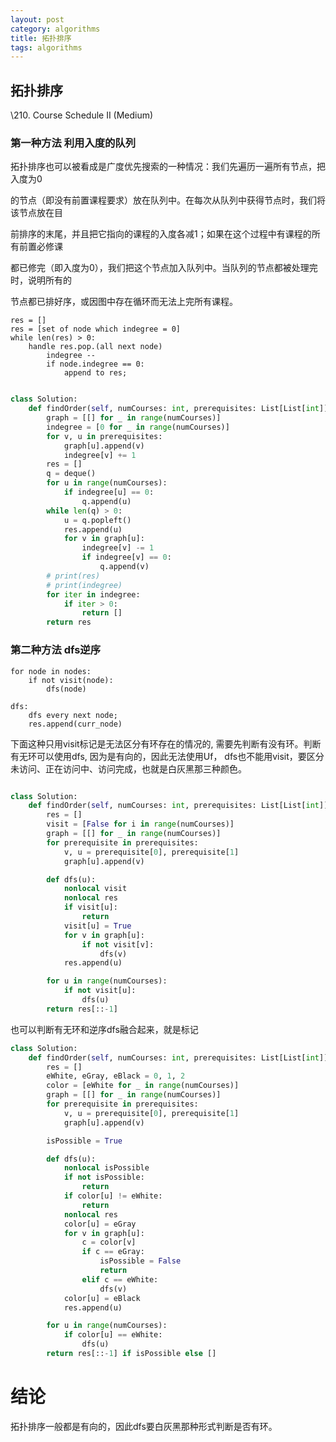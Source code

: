 ```yaml
---
layout: post
category: algorithms
title: 拓扑排序
tags: algorithms
---
```


## 拓扑排序

\210. Course Schedule II (Medium)



### 第一种方法 利用入度的队列

拓扑排序也可以被看成是广度优先搜索的一种情况：我们先遍历一遍所有节点，把入度为0

的节点（即没有前置课程要求）放在队列中。在每次从队列中获得节点时，我们将该节点放在目

前排序的末尾，并且把它指向的课程的入度各减1；如果在这个过程中有课程的所有前置必修课

都已修完（即入度为0），我们把这个节点加入队列中。当队列的节点都被处理完时，说明所有的

节点都已排好序，或因图中存在循环而无法上完所有课程。

```
res = []
res = [set of node which indegree = 0]
while len(res) > 0:
	handle res.pop.(all next node)
		indegree --
		if node.indegree == 0:
			append to res;
			
```



```python
class Solution:
    def findOrder(self, numCourses: int, prerequisites: List[List[int]]) -> List[int]:
        graph = [[] for _ in range(numCourses)]
        indegree = [0 for _ in range(numCourses)]
        for v, u in prerequisites:
            graph[u].append(v)
            indegree[v] += 1
        res = []
        q = deque()
        for u in range(numCourses):
            if indegree[u] == 0:
                q.append(u)
        while len(q) > 0:
            u = q.popleft()
            res.append(u)
            for v in graph[u]:
                indegree[v] -= 1
                if indegree[v] == 0:
                    q.append(v)
        # print(res)
        # print(indegree)
        for iter in indegree:
            if iter > 0:
                return []
        return res

```

### 第二种方法 dfs逆序

```
for node in nodes:
	if not visit(node):
		dfs(node)
		
dfs:
	dfs every next node;
	res.append(curr_node)
```

下面这种只用visit标记是无法区分有环存在的情况的,  需要先判断有没有环。判断有无环可以使用dfs, 因为是有向的，因此无法使用Uf， dfs也不能用visit，要区分未访问、正在访问中、访问完成，也就是白灰黑那三种颜色。

```python

class Solution:
    def findOrder(self, numCourses: int, prerequisites: List[List[int]]) -> List[int]:
        res = []
        visit = [False for i in range(numCourses)]
        graph = [[] for _ in range(numCourses)]
        for prerequisite in prerequisites:
            v, u = prerequisite[0], prerequisite[1]
            graph[u].append(v)

        def dfs(u):
            nonlocal visit
            nonlocal res
            if visit[u]:
                return
            visit[u] = True
            for v in graph[u]:
                if not visit[v]:
                    dfs(v)
            res.append(u)

        for u in range(numCourses):
            if not visit[u]:
                dfs(u)
        return res[::-1]

```



也可以判断有无环和逆序dfs融合起来，就是标记

```python
class Solution:
    def findOrder(self, numCourses: int, prerequisites: List[List[int]]) -> List[int]:
        res = []
        eWhite, eGray, eBlack = 0, 1, 2
        color = [eWhite for _ in range(numCourses)]
        graph = [[] for _ in range(numCourses)]
        for prerequisite in prerequisites:
            v, u = prerequisite[0], prerequisite[1]
            graph[u].append(v)

        isPossible = True

        def dfs(u):
            nonlocal isPossible
            if not isPossible:
                return
            if color[u] != eWhite:
                return
            nonlocal res
            color[u] = eGray
            for v in graph[u]:
                c = color[v]
                if c == eGray:
                    isPossible = False
                    return
                elif c == eWhite:
                    dfs(v)
            color[u] = eBlack
            res.append(u)

        for u in range(numCourses):
            if color[u] == eWhite:
                dfs(u)
        return res[::-1] if isPossible else []

```

# 结论

拓扑排序一般都是有向的，因此dfs要白灰黑那种形式判断是否有环。